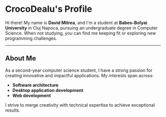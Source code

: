 # CrocoDealu's Profile

Hi there! My name is **David Mitrea**, and I'm a student at **Babes-Bolyai University** in Cluj Napoca, pursuing an undergraduate degree in Computer Science. When not studying, you can find me keeping fit or exploring new programming challenges.

---

## About Me

As a second-year computer science student, I have a strong passion for creating innovative and impactful applications. My interests span across:
- **Software architecture**
- **Desktop application development**
- **Web development**

I strive to merge creativity with technical expertise to achieve exceptional results.

